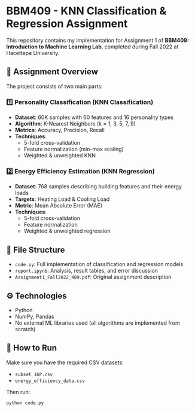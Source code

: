 # BBM409 - KNN Classification & Regression Assignment

This repository contains my implementation for Assignment 1 of **BBM409: Introduction to Machine Learning Lab**, completed during Fall 2022 at Hacettepe University.

## 🧠 Assignment Overview

The project consists of two main parts:

### 1️⃣ Personality Classification (KNN Classification)

- **Dataset**: 60K samples with 60 features and 16 personality types
- **Algorithm**: K-Nearest Neighbors (k = 1, 3, 5, 7, 9)
- **Metrics**: Accuracy, Precision, Recall
- **Techniques**:
  - 5-fold cross-validation
  - Feature normalization (min-max scaling)
  - Weighted & unweighted KNN

### 2️⃣ Energy Efficiency Estimation (KNN Regression)

- **Dataset**: 768 samples describing building features and their energy loads
- **Targets**: Heating Load & Cooling Load
- **Metric**: Mean Absolute Error (MAE)
- **Techniques**:
  - 5-fold cross-validation
  - Feature normalization
  - Weighted & unweighted regression

## 📁 File Structure

- `code.py`: Full implementation of classification and regression models
- `report.ipynb`: Analysis, result tables, and error discussion
- `Assignment1_Fall2022_409.pdf`: Original assignment description

## ⚙️ Technologies

- Python
- NumPy, Pandas
- No external ML libraries used (all algorithms are implemented from scratch)

## 🚀 How to Run

Make sure you have the required CSV datasets:
- `subset_16P.csv`
- `energy_efficiency_data.csv`

Then run:
```bash
python code.py
